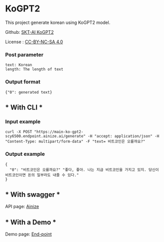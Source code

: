 # KoGPT2

This project generate korean using KoGPT2 model.

Github: [SKT-AI KoGPT2](https://github.com/SKT-AI/KoGPT2)

License : [CC-BY-NC-SA 4.0](https://github.com/SKT-AI/KoGPT2/blob/master/LICENSE)

### Post parameter

    text: Korean
    length: The length of text


### Output format

    {"0": generated text}


## * With CLI *

### Input example


    curl -X POST "https://main-ko-gpt2-scy6500.endpoint.ainize.ai/generate" -H "accept: application/json" -H "Content-Type: multipart/form-data" -F "text= 비트코인은 오를까요?"
    

### Output example


    {
      "0": "비트코인은 오를까요?" "좋다, 좋아. 나는 지금 비트코인을 가지고 있지. 당신이 비트코인이면 돈의 일부라도 내줄 수 있다."
    }


## * With swagger *

API page: [Ainize](https://ainize.ai/scy6500/KoGPT2?branch=main)

## * With a Demo *

Demo page: [End-point](https://main-ko-gpt2-scy6500.endpoint.ainize.ai)
